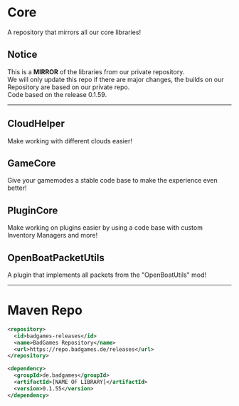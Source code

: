 # Core
A repository that mirrors all our core libraries!

## Notice
This is a **MIRROR** of the libraries from our private repository.<br>
We will only update this repo if there are major changes, the builds on our Repository are based on our private repo.<br>
Code based on the release 0.1.59.
<hr>

## CloudHelper
Make working with different clouds easier!

## GameCore
Give your gamemodes a stable code base to make the experience even better!

## PluginCore
Make working on plugins easier by using a code base with custom Inventory Managers and more!

## OpenBoatPacketUtils
A plugin that implements all packets from the "OpenBoatUtils" mod!
<hr>

# Maven Repo
```xml
<repository>
  <id>badgames-releases</id>
  <name>BadGames Repository</name>
  <url>https://repo.badgames.de/releases</url>
</repository>

<dependency>
  <groupId>de.badgames</groupId>
  <artifactId>[NAME OF LIBRARY]</artifactId>
  <version>0.1.55</version>
</dependency>
```
